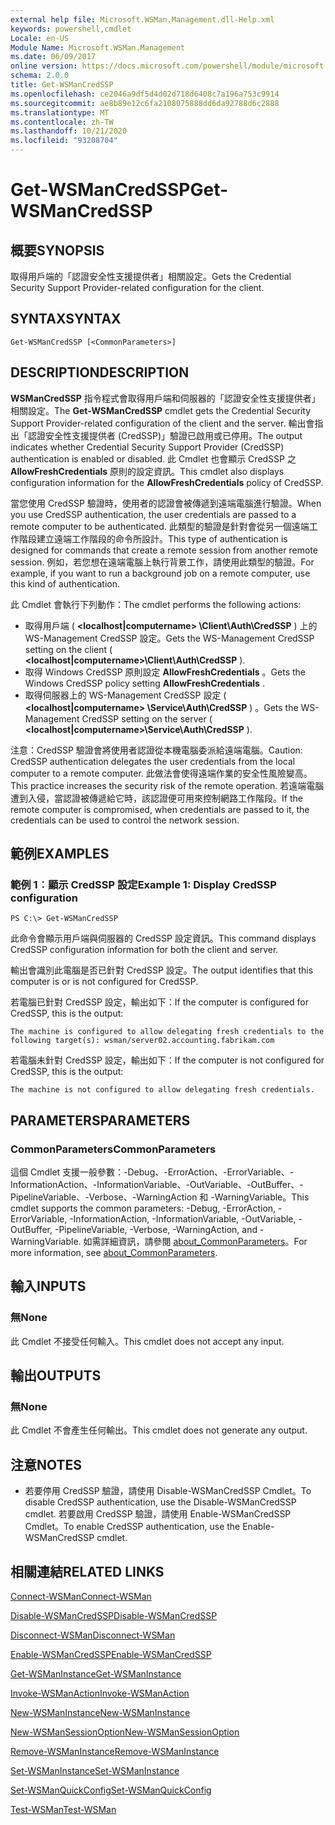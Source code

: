 ```yaml
---
external help file: Microsoft.WSMan.Management.dll-Help.xml
keywords: powershell,cmdlet
Locale: en-US
Module Name: Microsoft.WSMan.Management
ms.date: 06/09/2017
online version: https://docs.microsoft.com/powershell/module/microsoft.wsman.management/get-wsmancredssp?view=powershell-5.1&WT.mc_id=ps-gethelp
schema: 2.0.0
title: Get-WSManCredSSP
ms.openlocfilehash: ce2046a9df5d4d02d718d6408c7a196a753c9914
ms.sourcegitcommit: ae8b89e12c6fa2108075888dd6da92788d6c2888
ms.translationtype: MT
ms.contentlocale: zh-TW
ms.lasthandoff: 10/21/2020
ms.locfileid: "93208704"
---
```

# <span data-ttu-id="c62b6-103">Get-WSManCredSSP</span><span class="sxs-lookup"><span data-stu-id="c62b6-103">Get-WSManCredSSP</span></span>

## <span data-ttu-id="c62b6-104">概要</span><span class="sxs-lookup"><span data-stu-id="c62b6-104">SYNOPSIS</span></span>
<span data-ttu-id="c62b6-105">取得用戶端的「認證安全性支援提供者」相關設定。</span><span class="sxs-lookup"><span data-stu-id="c62b6-105">Gets the Credential Security Support Provider-related configuration for the client.</span></span>

## <span data-ttu-id="c62b6-106">SYNTAX</span><span class="sxs-lookup"><span data-stu-id="c62b6-106">SYNTAX</span></span>

```
Get-WSManCredSSP [<CommonParameters>]
```

## <span data-ttu-id="c62b6-107">DESCRIPTION</span><span class="sxs-lookup"><span data-stu-id="c62b6-107">DESCRIPTION</span></span>
<span data-ttu-id="c62b6-108">**WSManCredSSP** 指令程式會取得用戶端和伺服器的「認證安全性支援提供者」相關設定。</span><span class="sxs-lookup"><span data-stu-id="c62b6-108">The **Get-WSManCredSSP** cmdlet gets the Credential Security Support Provider-related configuration of the client and the server.</span></span>
<span data-ttu-id="c62b6-109">輸出會指出「認證安全性支援提供者 (CredSSP)」驗證已啟用或已停用。</span><span class="sxs-lookup"><span data-stu-id="c62b6-109">The output indicates whether Credential Security Support Provider (CredSSP) authentication is enabled or disabled.</span></span>
<span data-ttu-id="c62b6-110">此 Cmdlet 也會顯示 CredSSP 之 **AllowFreshCredentials** 原則的設定資訊。</span><span class="sxs-lookup"><span data-stu-id="c62b6-110">This cmdlet also displays configuration information for the **AllowFreshCredentials** policy of CredSSP.</span></span>

<span data-ttu-id="c62b6-111">當您使用 CredSSP 驗證時，使用者的認證會被傳遞到遠端電腦進行驗證。</span><span class="sxs-lookup"><span data-stu-id="c62b6-111">When you use CredSSP authentication, the user credentials are passed to a remote computer to be authenticated.</span></span>
<span data-ttu-id="c62b6-112">此類型的驗證是針對會從另一個遠端工作階段建立遠端工作階段的命令所設計。</span><span class="sxs-lookup"><span data-stu-id="c62b6-112">This type of authentication is designed for commands that create a remote session from another remote session.</span></span>
<span data-ttu-id="c62b6-113">例如，若您想在遠端電腦上執行背景工作，請使用此類型的驗證。</span><span class="sxs-lookup"><span data-stu-id="c62b6-113">For example, if you want to run a background job on a remote computer, use this kind of authentication.</span></span>

<span data-ttu-id="c62b6-114">此 Cmdlet 會執行下列動作：</span><span class="sxs-lookup"><span data-stu-id="c62b6-114">The cmdlet performs the following actions:</span></span>

- <span data-ttu-id="c62b6-115">取得用戶端 ( **\<localhost|computername\> \Client\Auth\CredSSP** ) 上的 WS-Management CredSSP 設定。</span><span class="sxs-lookup"><span data-stu-id="c62b6-115">Gets the WS-Management CredSSP setting on the client ( **\<localhost|computername\>\Client\Auth\CredSSP** ).</span></span>
- <span data-ttu-id="c62b6-116">取得 Windows CredSSP 原則設定 **AllowFreshCredentials** 。</span><span class="sxs-lookup"><span data-stu-id="c62b6-116">Gets the Windows CredSSP policy setting **AllowFreshCredentials** .</span></span>
- <span data-ttu-id="c62b6-117">取得伺服器上的 WS-Management CredSSP 設定 ( **\<localhost|computername\> \Service\Auth\CredSSP** ) 。</span><span class="sxs-lookup"><span data-stu-id="c62b6-117">Gets the WS-Management CredSSP setting on the server ( **\<localhost|computername\>\Service\Auth\CredSSP** ).</span></span>

<span data-ttu-id="c62b6-118">注意：CredSSP 驗證會將使用者認證從本機電腦委派給遠端電腦。</span><span class="sxs-lookup"><span data-stu-id="c62b6-118">Caution: CredSSP authentication delegates the user credentials from the local computer to a remote computer.</span></span>
<span data-ttu-id="c62b6-119">此做法會使得遠端作業的安全性風險變高。</span><span class="sxs-lookup"><span data-stu-id="c62b6-119">This practice increases the security risk of the remote operation.</span></span>
<span data-ttu-id="c62b6-120">若遠端電腦遭到入侵，當認證被傳遞給它時，該認證便可用來控制網路工作階段。</span><span class="sxs-lookup"><span data-stu-id="c62b6-120">If the remote computer is compromised, when credentials are passed to it, the credentials can be used to control the network session.</span></span>

## <span data-ttu-id="c62b6-121">範例</span><span class="sxs-lookup"><span data-stu-id="c62b6-121">EXAMPLES</span></span>

### <span data-ttu-id="c62b6-122">範例 1︰顯示 CredSSP 設定</span><span class="sxs-lookup"><span data-stu-id="c62b6-122">Example 1: Display CredSSP configuration</span></span>

```
PS C:\> Get-WSManCredSSP
```

<span data-ttu-id="c62b6-123">此命令會顯示用戶端與伺服器的 CredSSP 設定資訊。</span><span class="sxs-lookup"><span data-stu-id="c62b6-123">This command displays CredSSP configuration information for both the client and server.</span></span>

<span data-ttu-id="c62b6-124">輸出會識別此電腦是否已針對 CredSSP 設定。</span><span class="sxs-lookup"><span data-stu-id="c62b6-124">The output identifies that this computer is or is not configured for CredSSP.</span></span>

<span data-ttu-id="c62b6-125">若電腦已針對 CredSSP 設定，輸出如下：</span><span class="sxs-lookup"><span data-stu-id="c62b6-125">If the computer is configured for CredSSP, this is the output:</span></span>

`The machine is configured to allow delegating fresh credentials to the following target(s): wsman/server02.accounting.fabrikam.com`

<span data-ttu-id="c62b6-126">若電腦未針對 CredSSP 設定，輸出如下：</span><span class="sxs-lookup"><span data-stu-id="c62b6-126">If the computer is not configured for CredSSP, this is the output:</span></span>

`The machine is not configured to allow delegating fresh credentials.`

## <span data-ttu-id="c62b6-127">PARAMETERS</span><span class="sxs-lookup"><span data-stu-id="c62b6-127">PARAMETERS</span></span>

### <span data-ttu-id="c62b6-128">CommonParameters</span><span class="sxs-lookup"><span data-stu-id="c62b6-128">CommonParameters</span></span>
<span data-ttu-id="c62b6-129">這個 Cmdlet 支援一般參數：-Debug、-ErrorAction、-ErrorVariable、-InformationAction、-InformationVariable、-OutVariable、-OutBuffer、-PipelineVariable、-Verbose、-WarningAction 和 -WarningVariable。</span><span class="sxs-lookup"><span data-stu-id="c62b6-129">This cmdlet supports the common parameters: -Debug, -ErrorAction, -ErrorVariable, -InformationAction, -InformationVariable, -OutVariable, -OutBuffer, -PipelineVariable, -Verbose, -WarningAction, and -WarningVariable.</span></span> <span data-ttu-id="c62b6-130">如需詳細資訊，請參閱 [about_CommonParameters](https://go.microsoft.com/fwlink/?LinkID=113216)。</span><span class="sxs-lookup"><span data-stu-id="c62b6-130">For more information, see [about_CommonParameters](https://go.microsoft.com/fwlink/?LinkID=113216).</span></span>

## <span data-ttu-id="c62b6-131">輸入</span><span class="sxs-lookup"><span data-stu-id="c62b6-131">INPUTS</span></span>

### <span data-ttu-id="c62b6-132">無</span><span class="sxs-lookup"><span data-stu-id="c62b6-132">None</span></span>
<span data-ttu-id="c62b6-133">此 Cmdlet 不接受任何輸入。</span><span class="sxs-lookup"><span data-stu-id="c62b6-133">This cmdlet does not accept any input.</span></span>

## <span data-ttu-id="c62b6-134">輸出</span><span class="sxs-lookup"><span data-stu-id="c62b6-134">OUTPUTS</span></span>

### <span data-ttu-id="c62b6-135">無</span><span class="sxs-lookup"><span data-stu-id="c62b6-135">None</span></span>
<span data-ttu-id="c62b6-136">此 Cmdlet 不會產生任何輸出。</span><span class="sxs-lookup"><span data-stu-id="c62b6-136">This cmdlet does not generate any output.</span></span>

## <span data-ttu-id="c62b6-137">注意</span><span class="sxs-lookup"><span data-stu-id="c62b6-137">NOTES</span></span>

* <span data-ttu-id="c62b6-138">若要停用 CredSSP 驗證，請使用 Disable-WSManCredSSP Cmdlet。</span><span class="sxs-lookup"><span data-stu-id="c62b6-138">To disable CredSSP authentication, use the Disable-WSManCredSSP cmdlet.</span></span> <span data-ttu-id="c62b6-139">若要啟用 CredSSP 驗證，請使用 Enable-WSManCredSSP Cmdlet。</span><span class="sxs-lookup"><span data-stu-id="c62b6-139">To enable CredSSP authentication, use the Enable-WSManCredSSP cmdlet.</span></span>

## <span data-ttu-id="c62b6-140">相關連結</span><span class="sxs-lookup"><span data-stu-id="c62b6-140">RELATED LINKS</span></span>

[<span data-ttu-id="c62b6-141">Connect-WSMan</span><span class="sxs-lookup"><span data-stu-id="c62b6-141">Connect-WSMan</span></span>](Connect-WSMan.md)

[<span data-ttu-id="c62b6-142">Disable-WSManCredSSP</span><span class="sxs-lookup"><span data-stu-id="c62b6-142">Disable-WSManCredSSP</span></span>](Disable-WSManCredSSP.md)

[<span data-ttu-id="c62b6-143">Disconnect-WSMan</span><span class="sxs-lookup"><span data-stu-id="c62b6-143">Disconnect-WSMan</span></span>](Disconnect-WSMan.md)

[<span data-ttu-id="c62b6-144">Enable-WSManCredSSP</span><span class="sxs-lookup"><span data-stu-id="c62b6-144">Enable-WSManCredSSP</span></span>](Enable-WSManCredSSP.md)

[<span data-ttu-id="c62b6-145">Get-WSManInstance</span><span class="sxs-lookup"><span data-stu-id="c62b6-145">Get-WSManInstance</span></span>](Get-WSManInstance.md)

[<span data-ttu-id="c62b6-146">Invoke-WSManAction</span><span class="sxs-lookup"><span data-stu-id="c62b6-146">Invoke-WSManAction</span></span>](Invoke-WSManAction.md)

[<span data-ttu-id="c62b6-147">New-WSManInstance</span><span class="sxs-lookup"><span data-stu-id="c62b6-147">New-WSManInstance</span></span>](New-WSManInstance.md)

[<span data-ttu-id="c62b6-148">New-WSManSessionOption</span><span class="sxs-lookup"><span data-stu-id="c62b6-148">New-WSManSessionOption</span></span>](New-WSManSessionOption.md)

[<span data-ttu-id="c62b6-149">Remove-WSManInstance</span><span class="sxs-lookup"><span data-stu-id="c62b6-149">Remove-WSManInstance</span></span>](Remove-WSManInstance.md)

[<span data-ttu-id="c62b6-150">Set-WSManInstance</span><span class="sxs-lookup"><span data-stu-id="c62b6-150">Set-WSManInstance</span></span>](Set-WSManInstance.md)

[<span data-ttu-id="c62b6-151">Set-WSManQuickConfig</span><span class="sxs-lookup"><span data-stu-id="c62b6-151">Set-WSManQuickConfig</span></span>](Set-WSManQuickConfig.md)

[<span data-ttu-id="c62b6-152">Test-WSMan</span><span class="sxs-lookup"><span data-stu-id="c62b6-152">Test-WSMan</span></span>](Test-WSMan.md)
